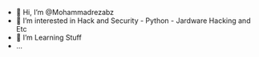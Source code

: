 - 👋 Hi, I’m @Mohammadrezabz
- 👀 I’m interested in Hack and Security - Python - Jardware Hacking and Etc
- 🌱 I’m Learning Stuff 
- ...
